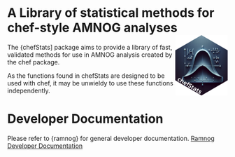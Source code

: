
<!-- README.md is generated from README.Rmd. Please edit that file -->

# A Library of statistical methods for chef-style AMNOG analyses <a href="https://hta-pharma.github.io/chefStats/"><img src="man/figures/logo.png" align="right" height="138" alt="chefStats website" /></a>

The {chefStats\] package aims to provide a library of fast, validated
methods for use in AMNOG analysis created by the chef package.

As the functions found in chefStats are designed to be used with chef,
it may be unwieldy to use these functions independently.

# Developer Documentation

Please refer to {ramnog} for general developer documentation. [Ramnog
Developer
Documentation](https://hta-pharma.github.io/ramnog/articles/#:~:text=Debugging-,Development,-Git%20Workflow)
